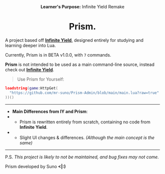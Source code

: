 <div align="center">
  <b>Learner's Purpose:</b> Infinite Yield Remake
  <h1>Prism.</h1>
</div>

A project based off **[Infinite Yield](https://github.com/EdgeIY/infiniteyield)**, designed entirely for studying and learning deeper into Lua.

Currently, Prism is in BETA v1.0.0, with `7` commands.

**Prism** is not intended to be used as a main command-line source, instead check out **[Infinite Yield](https://github.com/EdgeIY/infiniteyield)**.

> Use Prism for Yourself:
```lua
loadstring(game:HttpGet(
  "https://github.com/mr-suno/Prism-Admin/blob/main/main.lua?raw=true"
))()
```

---

- **Main Differences from IY and Prism**:
- - Prism is rewritten entirely from scratch, containing no code from **Infinite Yield**.
- - Slight UI changes & differences. _(Although the main concept is the same)_
 
---

P.S. _This project is likely to not be maintained, and bug fixes may not come._

Prism developed by Suno **<|:)**
